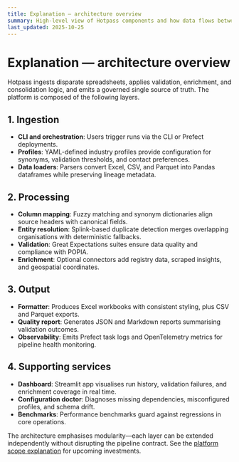```yaml
---
title: Explanation — architecture overview
summary: High-level view of Hotpass components and how data flows between them.
last_updated: 2025-10-25
---
```


# Explanation — architecture overview

Hotpass ingests disparate spreadsheets, applies validation, enrichment, and consolidation logic, and emits a governed single source of truth. The platform is composed of the following layers.

## 1. Ingestion

- **CLI and orchestration**: Users trigger runs via the CLI or Prefect deployments.
- **Profiles**: YAML-defined industry profiles provide configuration for synonyms, validation thresholds, and contact preferences.
- **Data loaders**: Parsers convert Excel, CSV, and Parquet into Pandas dataframes while preserving lineage metadata.

## 2. Processing

- **Column mapping**: Fuzzy matching and synonym dictionaries align source headers with canonical fields.
- **Entity resolution**: Splink-based duplicate detection merges overlapping organisations with deterministic fallbacks.
- **Validation**: Great Expectations suites ensure data quality and compliance with POPIA.
- **Enrichment**: Optional connectors add registry data, scraped insights, and geospatial coordinates.

## 3. Output

- **Formatter**: Produces Excel workbooks with consistent styling, plus CSV and Parquet exports.
- **Quality report**: Generates JSON and Markdown reports summarising validation outcomes.
- **Observability**: Emits Prefect task logs and OpenTelemetry metrics for pipeline health monitoring.

## 4. Supporting services

- **Dashboard**: Streamlit app visualises run history, validation failures, and enrichment coverage in real time.
- **Configuration doctor**: Diagnoses missing dependencies, misconfigured profiles, and schema drift.
- **Benchmarks**: Performance benchmarks guard against regressions in core operations.

The architecture emphasises modularity—each layer can be extended independently without disrupting the pipeline contract. See the [platform scope explanation](./platform-scope.md) for upcoming investments.
